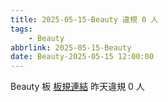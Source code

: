```yaml
---
title: 2025-05-15-Beauty 違規 0 人
tags:
    - Beauty
abbrlink: 2025-05-15-Beauty
date: Beauty-2025-05-15 12:00:00
---
```

Beauty 板 [板規連結](https://www.ptt.cc/bbs/Beauty/M.1630069980.A.84B.html)
昨天違規 0 人
